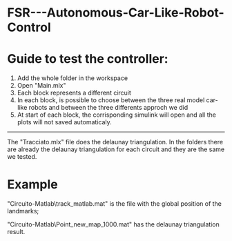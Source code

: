 # FSR---Autonomous-Car-Like-Robot-Control

# Guide to test the controller:
1. Add the whole folder in the workspace
2. Open "Main.mlx"
3. Each block represents a different circuit
4. In each block, is possible to choose between the three real model car-like robots and between the three differents approch we did
5. At start of each block, the corrisponding simulink will open and all the plots will not saved automaticaly.
   
---
The "Tracciato.mlx" file does the delaunay triangulation. 
In the folders there are already the delaunay triangulation for each circuit and they are the same we tested.

# Example
"Circuito-Matlab\track_matlab.mat" is the file with the global position of the landmarks;

"Circuito-Matlab\Point_new_map_1000.mat" has the delaunay triangulation result.
